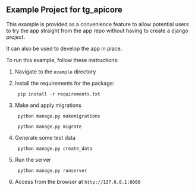 ## Example Project for tg_apicore

This example is provided as a convenience feature to allow potential users to try the app straight from the app repo without having to create a django project.

It can also be used to develop the app in place.

To run this example, follow these instructions:

1. Navigate to the `example` directory
2. Install the requirements for the package:
		
		pip install -r requirements.txt
		
3. Make and apply migrations

		python manage.py makemigrations
		
		python manage.py migrate
		
4. Generate some test data

		python manage.py create_data
		
5. Run the server

		python manage.py runserver
		
6. Access from the browser at `http://127.0.0.1:8000`
